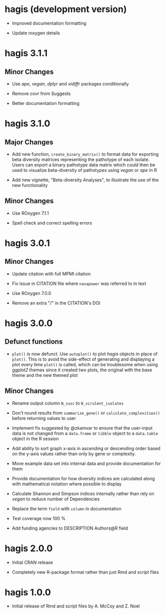 # hagis (development version)

* Improved documentation formatting

* Update roxygen details

# hagis 3.1.1

## Minor Changes

* Use _ape_, _vegan_, _dplyr_ and _vidiffr_ packages conditionally

* Remove _covr_ from Suggests

* Better documentation formatting

# hagis 3.1.0

## Major Changes

* Add new function, `create_binary_matrix()` to format data for exporting beta diversity matrices representing the pathotype of each isolate.
Users can export a binary pathotype data matrix which could then be used to visualize beta-diversity of pathotypes using _vegan_ or _ape_ in R

* Add new vignette, "Beta-diversity Analyses", to illustrate the use of the new functionality

## Minor Changes

* Use ROxygen 7.1.1

* Spell check and correct spelling errors

# hagis 3.0.1

## Minor Changes

* Update citation with full MPMI citation

* Fix issue in CITATION file where `nasapower` was referred to in text

* Use ROxygen 7.0.0

* Remove an extra "/" in the CITATION's DOI

# hagis 3.0.0

## Defunct functions

* `plot()` is now defunct. Use `autoplot()` to plot _hagis_ objects in place of `plot()`.
This is to avoid the side-effect of generating and displaying a plot every time `plot()` is called, which can be troublesome when using _ggplot2_ themes since it created two plots, the original with the base theme and the new themed plot

## Minor Changes
 
* Rename output column `N_susc` to `N_virulent_isolates`

* Don't round results from `summarize_gene()` or `calculate_complexities()`
before returning values to user

* Implement fix suggested by @zkamvar to ensure that the user-input data is not changed from a `data.frame` or `tibble` object to a `data.table` object in the R session

* Add ability to sort graph x-axis in ascending or descending order based on the y-axis values rather than only by gene or complexity.

* Move example data set into internal data and provide documentation for them

* Provide documentation for how diversity indices are calculated along with mathematical notation where possible to display

* Calculate Shannon and Simpson indices internally rather than rely on _vegan_ to reduce number of Dependencies

* Replace the term `field` with `column` in documentation

* Test coverage now 100 %

* Add funding agencies to DESCRIPTION Authors@R field

# hagis 2.0.0

* Initial CRAN release

* Completely new R-package format rather than just Rmd and script files

# hagis 1.0.0

* Initial release of Rmd and script files by A. McCoy and Z. Noel
